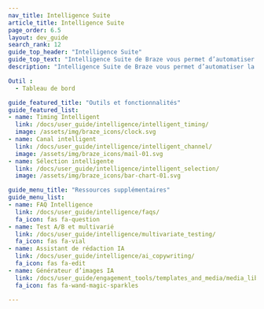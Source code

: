 ```yaml
---
nav_title: Intelligence Suite
article_title: Intelligence Suite
page_order: 6.5
layout: dev_guide
search_rank: 12
guide_top_header: "Intelligence Suite"
guide_top_text: "Intelligence Suite de Braze vous permet d’automatiser la prise de décision avec des informations basées sur les données. De l’heure de livraison au test multivarié, les marques peuvent utiliser ces outils et fonctionnalités pour créer des expériences dynamiques et cross-canal, afin d’optimiser l’ensemble. <br> <br> Intelligence Suite est composée de trois fonctionnalités principales : Timing Intelligent, Canal intelligent et Sélection intelligente."
description: "Intelligence Suite de Braze vous permet d’automatiser la prise de décision avec des informations basées sur les données. De l’heure de livraison au test multivarié, les marques peuvent utiliser ces outils et fonctionnalités pour créer des expériences dynamiques et cross-canal, afin d’optimiser l’ensemble."

Outil :
  - Tableau de bord

guide_featured_title: "Outils et fonctionnalités"
guide_featured_list:
- name: Timing Intelligent
  link: /docs/user_guide/intelligence/intelligent_timing/
  image: /assets/img/braze_icons/clock.svg
- name: Canal intelligent
  link: /docs/user_guide/intelligence/intelligent_channel/
  image: /assets/img/braze_icons/mail-01.svg
- name: Sélection intelligente
  link: /docs/user_guide/intelligence/intelligent_selection/
  image: /assets/img/braze_icons/bar-chart-01.svg

guide_menu_title: "Ressources supplémentaires"
guide_menu_list:
- name: FAQ Intelligence
  link: /docs/user_guide/intelligence/faqs/
  fa_icon: fas fa-question
- name: Test A/B et multivarié
  link: /docs/user_guide/intelligence/multivariate_testing/
  fa_icon: fas fa-vial
- name: Assistant de rédaction IA
  link: /docs/user_guide/intelligence/ai_copywriting/
  fa_icon: fas fa-edit
- name: Générateur d’images IA
  link: /docs/user_guide/engagement_tools/templates_and_media/media_library/#generate-ai
  fa_icon: fas fa-wand-magic-sparkles

---
```


<br>